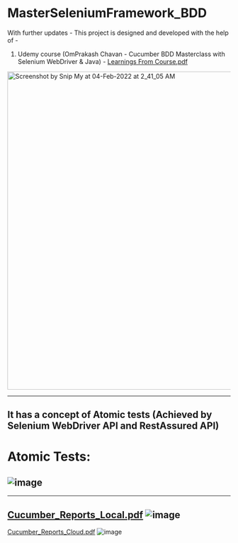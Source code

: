 # MasterSeleniumFramework_BDD
With further updates - This project is designed and developed with the help of -
1. Udemy course (OmPrakash Chavan - Cucumber BDD Masterclass with Selenium WebDriver & Java) - 
[Learnings From Course.pdf](https://github.com/rajatt95/MasterSeleniumFramework_BDD/files/7998307/Learnings.From.Course.pdf)

<img width="717" alt="Screenshot by Snip My at 04-Feb-2022 at 2_41_05 AM" src="https://user-images.githubusercontent.com/26399692/152430606-3a88d967-4ebd-4976-a601-c75f2477d79d.png">

------------------------------------------------------------
It has a concept of Atomic tests (Achieved by Selenium WebDriver API and RestAssured API)
------------------------------------------------------------
# Atomic Tests:
![image](https://user-images.githubusercontent.com/26399692/138962929-70094e77-ff3c-405e-95f8-c91c4e0912a6.png)
------------------------------------------------------------

------------------------------------------------------------
[Cucumber_Reports_Local.pdf](https://github.com/rajatt95/MasterSeleniumFramework_BDD/files/7998343/Cucumber_Reports_Local.pdf)
![image](https://user-images.githubusercontent.com/26399692/152431537-75cab046-67a6-4387-a980-f3dc19031f5c.png)
------------------------------------------------------------
[Cucumber_Reports_Cloud.pdf](https://github.com/rajatt95/MasterSeleniumFramework_BDD/files/7998338/Cucumber_Reports_Cloud.pdf)
![image](https://user-images.githubusercontent.com/26399692/152431482-e010a8c0-25b8-425f-be92-83d0f9a52fb2.png)

